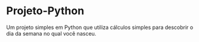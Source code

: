 # Projeto-Python
Um projeto simples em Python que utiliza cálculos simples para descobrir o dia da semana no qual você nasceu.
